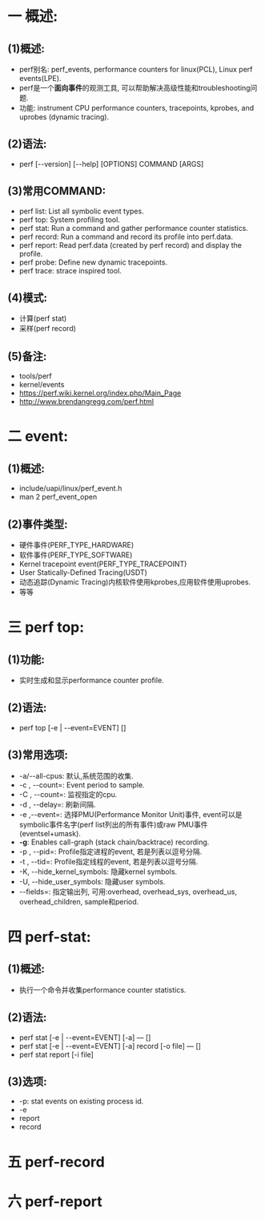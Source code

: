 # 一 概述:
## (1)概述:
- perf别名: perf_events, performance counters for linux(PCL), Linux perf events(LPE).
- perf是一个**面向事件**的观测工具, 可以帮助解决高级性能和troubleshooting问题.
- 功能: instrument CPU performance counters, tracepoints, kprobes, and uprobes (dynamic tracing).

## (2)语法:
- perf [--version] [--help] [OPTIONS] COMMAND [ARGS]

## (3)常用COMMAND:
- perf list: List all symbolic event types.
- perf top: System profiling tool.
- perf stat: Run a command and gather performance counter statistics.
- perf record: Run a command and record its profile into perf.data.
- perf report: Read perf.data (created by perf record) and display the profile.
- perf probe: Define new dynamic tracepoints.
- perf trace: strace inspired tool.

## (4)模式:
- 计算(perf stat)
- 采样(perf record)

## (5)备注:
- tools/perf
- kernel/events
- https://perf.wiki.kernel.org/index.php/Main_Page
- http://www.brendangregg.com/perf.html

# 二 event:
## (1)概述:
- include/uapi/linux/perf_event.h
- man 2 perf_event_open

## (2)事件类型:
- 硬件事件(PERF_TYPE_HARDWARE)
- 软件事件(PERF_TYPE_SOFTWARE)
- Kernel tracepoint event(PERF_TYPE_TRACEPOINT)
- User Statically-Defined Tracing(USDT)
- 动态追踪(Dynamic Tracing)内核软件使用kprobes,应用软件使用uprobes.
- 等等

# 三 perf top:
## (1)功能:
- 实时生成和显示performance counter profile.

## (2)语法:
- perf top [-e <EVENT> | --event=EVENT] [<options>]

## (3)常用选项:
- -a/--all-cpus: 默认,系统范围的收集.
- -c <count>, --count=<count>: Event period to sample.
- -C <cpu-list>, --count=<count>: 监视指定的cpu.
- -d <seconds>, --delay=<seconds>: 刷新间隔.
- -e <event>,--event=<event>: 选择PMU(Performance Monitor Unit)事件, event可以是symbolic事件名字(perf list列出的所有事件)或raw PMU事件(eventsel+umask).
- **-g**: Enables call-graph (stack chain/backtrace) recording.
- -p <pid>, --pid=<pid>: Profile指定进程的event, 若是列表以逗号分隔.
- -t <tid>, --tid=<tid>: Profile指定线程的event, 若是列表以逗号分隔.
- -K, --hide_kernel_symbols: 隐藏kernel symbols.
- -U, --hide_user_symbols: 隐藏user symbols.
- --fields=: 指定输出列, 可用:overhead, overhead_sys, overhead_us, overhead_children, sample和period.

# 四 perf-stat:
## (1)概述:
- 执行一个命令并收集performance counter statistics.

## (2)语法:
- perf stat [-e <EVENT> | --event=EVENT] [-a] — <command> [<options>]
- perf stat [-e <EVENT> | --event=EVENT] [-a] record [-o file] — <command> [<options>]
- perf stat report [-i file]

## (3)选项:
- -p: stat events on existing process id.
- -e
- report
- record

# 五 perf-record

# 六 perf-report
